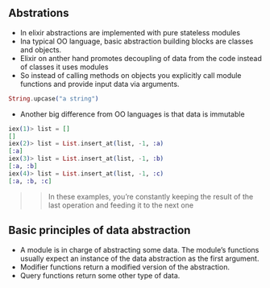 ## Abstrations
* In elixir abstractions are implemented with pure stateless modules
* Ina typical OO language, basic abstraction building blocks are classes and objects.
* Elixir on anther hand promotes decoupling of data from the code instead of classes it uses modules
* So instead of calling methods on objects you explicitly call module functions and provide input data via arguments.
  
```elixir
String.upcase("a string")
```


* Another big difference from OO languages is that data is immutable
```elixir
iex(1)> list = []
[]
iex(2)> list = List.insert_at(list, -1, :a)
[:a]
iex(3)> list = List.insert_at(list, -1, :b)
[:a, :b]
iex(4)> list = List.insert_at(list, -1, :c)
[:a, :b, :c]
```
>> In these examples, you’re constantly keeping the result of the last operation and feeding
it to the next one

## Basic principles of data abstraction
* A module is in charge of abstracting some data.
   The module’s functions usually expect an instance of the data abstraction as the
first argument.
* Modifier functions return a modified version of the abstraction.
* Query functions return some other type of data.